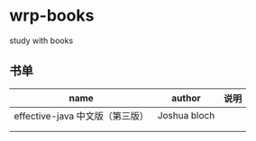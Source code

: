 # wrp-books
study with books



## 书单

| name                            | author       | 说明 |
| ------------------------------- | ------------ | ---- |
| effective-java 中文版（第三版） | Joshua bloch |      |
|                                 |              |      |
|                                 |              |      |

